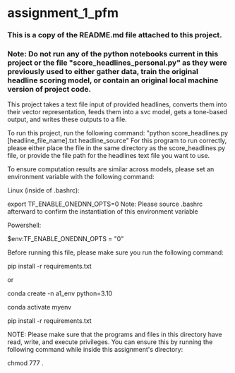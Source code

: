 # assignment_1_pfm

### This is a copy of the README.md file attached to this project.

### Note: Do not run any of the python notebooks current in this project or the file "score_headlines_personal.py" as they were previously used to either gather data, train the original headline scoring model, or contain an original local machine version of project code.

This project takes a text file input of 
provided headlines, converts them into their vector
representation, feeds them into a svc model, 
gets a tone-based output, and writes these outputs
to a file.

To run this project, run the following command:
"python score_headlines.py [headline_file_name].txt headline_source"
For this program to run correctly, please either place the file in the
same directory as the score_headlines.py file, or provide the
file path for the headlines text file you want to use.

To ensure computation results are similar across models, 
please set an environment variable with the following command:

Linux (inside of .bashrc):

export TF_ENABLE_ONEDNN_OPTS=0
Note: Please source .bashrc afterward to confirm the instantiation
of this environment variable

Powershell:

$env:TF_ENABLE_ONEDNN_OPTS = "0"

Before running this file, please make sure you run the following command:

pip install -r requirements.txt

or

conda create -n a1_env python=3.10

conda activate myenv

pip install -r requirements.txt

NOTE: Please make sure that the programs and files in this directory have read, write, and execute privileges. You can ensure this by running the following command while inside this assignment's directory:

chmod 777 .